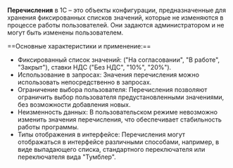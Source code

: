 **Перечисления** в 1С – это объекты конфигурации, предназначенные для хранения фиксированных списков значений, которые не изменяются в процессе работы пользователей. Они задаются администратором и не могут быть изменены пользователем.

==Основные характеристики и применение:==
- Фиксированный список значений: ("На согласовании", "В работе", "Закрыт"), ставки НДС ("Без НДС", "10%", "20%").
- Использование в запросах: Значения перечисления можно использовать непосредственно в запросах.
- Ограничение выбора пользователя: Перечисления позволяют ограничить выбор пользователя предустановленными значениями, без возможности добавления новых.
- Неизменность данных: В пользовательском режиме невозможно изменить значения перечисления, что обеспечивает стабильность работы программы.
- Типы отображения в интерфейсе: Перечисления могут отображаться в интерфейсе различными способами, например, в виде выпадающего списка, стандартного переключателя или переключателя вида "Тумблер".